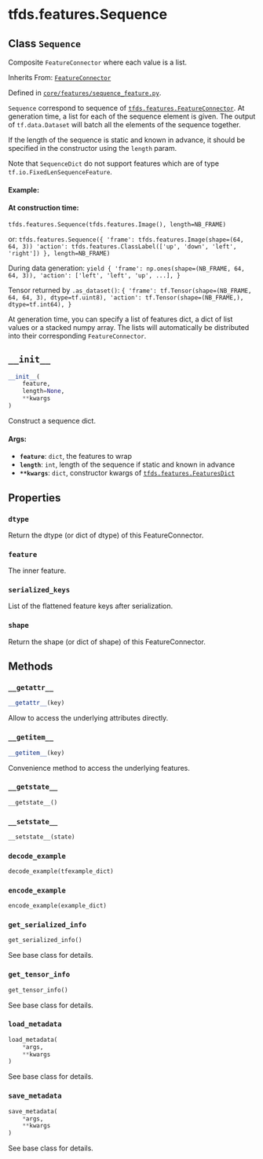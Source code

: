 <div itemscope itemtype="http://developers.google.com/ReferenceObject">
<meta itemprop="name" content="tfds.features.Sequence" />
<meta itemprop="path" content="Stable" />
<meta itemprop="property" content="dtype"/>
<meta itemprop="property" content="feature"/>
<meta itemprop="property" content="serialized_keys"/>
<meta itemprop="property" content="shape"/>
<meta itemprop="property" content="__getattr__"/>
<meta itemprop="property" content="__getitem__"/>
<meta itemprop="property" content="__getstate__"/>
<meta itemprop="property" content="__init__"/>
<meta itemprop="property" content="__setstate__"/>
<meta itemprop="property" content="decode_example"/>
<meta itemprop="property" content="encode_example"/>
<meta itemprop="property" content="get_serialized_info"/>
<meta itemprop="property" content="get_tensor_info"/>
<meta itemprop="property" content="load_metadata"/>
<meta itemprop="property" content="save_metadata"/>
</div>

# tfds.features.Sequence

## Class `Sequence`

Composite `FeatureConnector` where each value is a list.

Inherits From: [`FeatureConnector`](../../tfds/features/FeatureConnector.md)



Defined in [`core/features/sequence_feature.py`](https://github.com/tensorflow/datasets/tree/master/tensorflow_datasets/core/features/sequence_feature.py).

<!-- Placeholder for "Used in" -->

`Sequence` correspond to sequence of
<a href="../../tfds/features/FeatureConnector.md"><code>tfds.features.FeatureConnector</code></a>.
At generation time, a list for each of the sequence element is given. The output
of `tf.data.Dataset` will batch all the elements of the sequence together.

If the length of the sequence is static and known in advance, it should be
specified in the constructor using the `length` param.

Note that `SequenceDict` do not support features which are of type
`tf.io.FixedLenSequenceFeature`.

#### Example:

#### At construction time:

```
tfds.features.Sequence(tfds.features.Image(), length=NB_FRAME)
```

or: `tfds.features.Sequence({ 'frame': tfds.features.Image(shape=(64, 64, 3))
'action': tfds.features.ClassLabel(['up', 'down', 'left', 'right']) },
length=NB_FRAME)`

During data generation: `yield { 'frame': np.ones(shape=(NB_FRAME, 64, 64, 3)),
'action': ['left', 'left', 'up', ...], }`

Tensor returned by `.as_dataset()`: `{ 'frame': tf.Tensor(shape=(NB_FRAME, 64,
64, 3), dtype=tf.uint8), 'action': tf.Tensor(shape=(NB_FRAME,), dtype=tf.int64),
}`

At generation time, you can specify a list of features dict, a dict of list
values or a stacked numpy array. The lists will automatically be distributed
into their corresponding `FeatureConnector`.

<h2 id="__init__"><code>__init__</code></h2>

```python
__init__(
    feature,
    length=None,
    **kwargs
)
```

Construct a sequence dict.

#### Args:

*   <b>`feature`</b>: `dict`, the features to wrap
*   <b>`length`</b>: `int`, length of the sequence if static and known in
    advance
*   <b>`**kwargs`</b>: `dict`, constructor kwargs of
    <a href="../../tfds/features/FeaturesDict.md"><code>tfds.features.FeaturesDict</code></a>

## Properties

<h3 id="dtype"><code>dtype</code></h3>

Return the dtype (or dict of dtype) of this FeatureConnector.

<h3 id="feature"><code>feature</code></h3>

The inner feature.

<h3 id="serialized_keys"><code>serialized_keys</code></h3>

List of the flattened feature keys after serialization.

<h3 id="shape"><code>shape</code></h3>

Return the shape (or dict of shape) of this FeatureConnector.



## Methods

<h3 id="__getattr__"><code>__getattr__</code></h3>

``` python
__getattr__(key)
```

Allow to access the underlying attributes directly.

<h3 id="__getitem__"><code>__getitem__</code></h3>

```python
__getitem__(key)
```

Convenience method to access the underlying features.

<h3 id="__getstate__"><code>__getstate__</code></h3>

```python
__getstate__()
```

<h3 id="__setstate__"><code>__setstate__</code></h3>

```python
__setstate__(state)
```

<h3 id="decode_example"><code>decode_example</code></h3>

```python
decode_example(tfexample_dict)
```

<h3 id="encode_example"><code>encode_example</code></h3>

```python
encode_example(example_dict)
```

<h3 id="get_serialized_info"><code>get_serialized_info</code></h3>

``` python
get_serialized_info()
```

See base class for details.

<h3 id="get_tensor_info"><code>get_tensor_info</code></h3>

``` python
get_tensor_info()
```

See base class for details.

<h3 id="load_metadata"><code>load_metadata</code></h3>

```python
load_metadata(
    *args,
    **kwargs
)
```

See base class for details.

<h3 id="save_metadata"><code>save_metadata</code></h3>

```python
save_metadata(
    *args,
    **kwargs
)
```

See base class for details.
